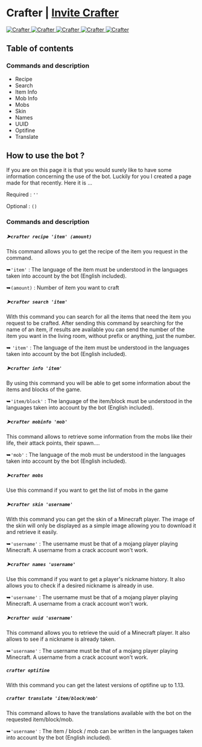 <h1>Crafter | <a href="https://discord.com/oauth2/authorize?client_id=740727392041041981&permissions=311360&scope=bot">Invite Crafter</a></h1>
<a href="https://top.gg/bot/740727392041041981"> 
  <img src="https://top.gg/api/widget/status/740727392041041981.svg" alt="Crafter" />
  <img src="https://top.gg/api/widget/servers/740727392041041981.svg?noavatar=true" alt="Crafter" />
  <img src="https://top.gg/api/widget/upvotes/740727392041041981.svg?noavatar=true" alt="Crafter" />
  <img src="https://top.gg/api/widget/lib/740727392041041981.svg?noavatar=true" alt="Crafter" />
  <img src="https://top.gg/api/widget/owner/740727392041041981.svg?noavatar=true" alt="Crafter" />
</a>

<h2>Table of contents</h2>
  <h3>Commands and description</h3>
  <ul>
    <li href="">Recipe</li>
    <li>Search</li>
    <li>Item Info</li>
    <li>Mob Info</li>
    <li>Mobs</li>
    <li>Skin</li>
    <li>Names</li>
    <li>UUID</li>
    <li>Optifine</li>
    <li>Translate</li>
  </ul>

<h2>How to use the bot ?</h2>

If you are on this page it is that you would surely like to have some information concerning the use of the bot. Luckily for you I created a page made for that recently. Here it is ...

<div>
  Required : <code>''</code>

  Optional : <code>()</code>
</div>


<h3>Commands and description</h3>

<h5>➤<code>crafter recipe 'item' (amount)</code></h4>
This command allows you to get the recipe of the item you request in the command.
<p></p>
➥<code>'item'</code> : The language of the item must be understood in the languages taken into account by the bot (English included).
<p></p>
➥<code>(amount)</code> : Number of item you want to craft


<h5>➤<code>crafter search 'item'</code></h5>
With this command you can search for all the items that need the item you request to be crafted.
After sending this command by searching for the name of an item, if results are available you can send the number of the item you want in the living room, without prefix or anything, just the number.
<p></p>
➥ <code>'item'</code> : The language of the item must be understood in the languages taken into account by the bot (English included). 


<h5>➤<code>crafter info 'item'</code></h5>
By using this command you will be able to get some information about the items and blocks of the game.
<p></p>
➥<code>'item/block'</code> : The language of the item/block must be understood in the languages taken into account by the bot (English included). 


<h5>➤<code>crafter mobinfo 'mob'</code></h5>
This command allows to retrieve some information from the mobs like their life, their attack points, their spawn....
<p></p>
➥<code>'mob'</code> : The language of the mob must be understood in the languages taken into account by the bot (English included). 


<h5>➤<code>crafter mobs</code></h5>
Use this command if you want to get the list of mobs in the game


<h5>➤<code>crafter skin 'username'</code></h5>
With this command you can get the skin of a Minecraft player.
The image of the skin will only be displayed as a simple image allowing you to download it and retrieve it easily.
<p></p>
➥<code>'username'</code> : The username must be that of a mojang player playing Minecraft. A username from a crack account won't work.



<h5>➤<code>crafter names 'username'</code></h5>
Use this command if you want to get a player's nickname history. It also allows you to check if a desired nickname is already in use.
<p></p>
➥<code>'username'</code> : The username must be that of a mojang player playing Minecraft. A username from a crack account won't work.



<h5>➤<code>crafter uuid 'username'</code></h5>
This command allows you to retrieve the uuid of a Minecraft player. It also allows to see if a nickname is already taken.
<p></p>
➥<code>'username'</code> : The username must be that of a mojang player playing Minecraft. A username from a crack account won't work.


<h5><code>crafter optifine</code></h5>
With this command you can get the latest versions of optifine up to 1.13.


<h5><code>crafter translate 'item/block/mob'</code></h5>
This command allows to have the translations available with the bot on the requested item/block/mob.
<p></p>
➥<code>'username'</code> : The item / block / mob can be written in the languages taken into account by the bot (English included).


